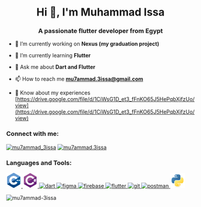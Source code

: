 <h1 align="center">Hi 👋, I'm Muhammad Issa</h1>
<h3 align="center">A passionate flutter developer from Egypt</h3>

- 🔭 I’m currently working on **Nexus (my graduation project)**

- 🌱 I’m currently learning **Flutter**

- 💬 Ask me about **Dart and Flutter**

- 📫 How to reach me **mu7ammad.3issa@gmail.com**

- 📄 Know about my experiences [https://drive.google.com/file/d/1CiWsG1D_et3_fFnKO65J5HePqbXjfzUo/view](https://drive.google.com/file/d/1CiWsG1D_et3_fFnKO65J5HePqbXjfzUo/view)

<h3 align="left">Connect with me:</h3>
<p align="left">
<a href="https://twitter.com/mu7ammad_3issa" target="blank"><img align="center" src="https://raw.githubusercontent.com/rahuldkjain/github-profile-readme-generator/master/src/images/icons/Social/twitter.svg" alt="mu7ammad_3issa" height="30" width="40" /></a>
<a href="https://fb.com/mu7ammad.3issa" target="blank"><img align="center" src="https://raw.githubusercontent.com/rahuldkjain/github-profile-readme-generator/master/src/images/icons/Social/facebook.svg" alt="mu7ammad.3issa" height="30" width="40" /></a>
</p>

<h3 align="left">Languages and Tools:</h3>
<p align="left"> <a href="https://www.w3schools.com/cpp/" target="_blank" rel="noreferrer"> <img src="https://raw.githubusercontent.com/devicons/devicon/master/icons/cplusplus/cplusplus-original.svg" alt="cplusplus" width="40" height="40"/> </a> <a href="https://www.w3schools.com/cs/" target="_blank" rel="noreferrer"> <img src="https://raw.githubusercontent.com/devicons/devicon/master/icons/csharp/csharp-original.svg" alt="csharp" width="40" height="40"/> </a> <a href="https://dart.dev" target="_blank" rel="noreferrer"> <img src="https://www.vectorlogo.zone/logos/dartlang/dartlang-icon.svg" alt="dart" width="40" height="40"/> </a> <a href="https://www.figma.com/" target="_blank" rel="noreferrer"> <img src="https://www.vectorlogo.zone/logos/figma/figma-icon.svg" alt="figma" width="40" height="40"/> </a> <a href="https://firebase.google.com/" target="_blank" rel="noreferrer"> <img src="https://www.vectorlogo.zone/logos/firebase/firebase-icon.svg" alt="firebase" width="40" height="40"/> </a> <a href="https://flutter.dev" target="_blank" rel="noreferrer"> <img src="https://www.vectorlogo.zone/logos/flutterio/flutterio-icon.svg" alt="flutter" width="40" height="40"/> </a> <a href="https://git-scm.com/" target="_blank" rel="noreferrer"> <img src="https://www.vectorlogo.zone/logos/git-scm/git-scm-icon.svg" alt="git" width="40" height="40"/> </a> <a href="https://postman.com" target="_blank" rel="noreferrer"> <img src="https://www.vectorlogo.zone/logos/getpostman/getpostman-icon.svg" alt="postman" width="40" height="40"/> </a> <a href="https://www.python.org" target="_blank" rel="noreferrer"> <img src="https://raw.githubusercontent.com/devicons/devicon/master/icons/python/python-original.svg" alt="python" width="40" height="40"/> </a> </p>

<p><img align="center" src="https://github-readme-stats.vercel.app/api/top-langs?username=mu7ammad-3issa&show_icons=true&locale=en&layout=compact" alt="mu7ammad-3issa" /></p>
